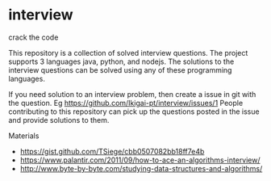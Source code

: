 # interview
crack the code

This repository is a collection of solved interview questions. The project
supports 3 languages java, python, and nodejs. The solutions to the interview
questions can be solved using any of these programming languages.

If you need solution to an interview problem, then create a issue in git with
the question. Eg https://github.com/Ikigai-pt/interview/issues/1 People contributing to this repository can pick up the questions
posted in the issue and provide solutions to them.


Materials
* https://gist.github.com/TSiege/cbb0507082bb18ff7e4b
* https://www.palantir.com/2011/09/how-to-ace-an-algorithms-interview/
* http://www.byte-by-byte.com/studying-data-structures-and-algorithms/
